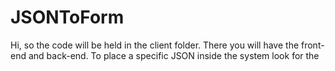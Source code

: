 # JSONToForm

Hi, so the code will be held in the client folder. There you will have the front-end and back-end. To place a specific JSON inside the system look for the 
